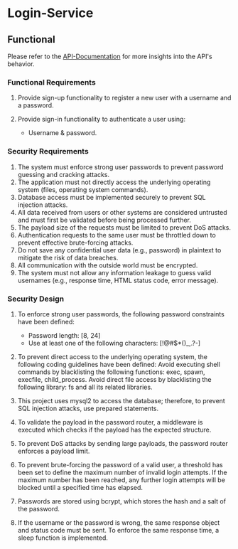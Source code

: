 # Login-Service

## Functional

Please refer to the [API-Documentation](https://documenter.getpostman.com/view/16623785/2sA3JFAj75) for more insights into the API's behavior.

### Functional Requirements

1. Provide sign-up functionality to register a new user with a username and a password.

2. Provide sign-in functionality to authenticate a user using:
   - Username & password.
 

### Security Requirements

1. The system must enforce strong user passwords to prevent password guessing and cracking attacks.
2. The application must not directly access the underlying operating system (files, operating system commands).
3. Database access must be implemented securely to prevent SQL injection attacks.
4. All data received from users or other systems are considered untrusted and must first be validated before being processed further.
5. The payload size of the requests must be limited to prevent DoS attacks.
6. Authentication requests to the same user must be throttled down to prevent effective brute-forcing attacks.
7. Do not save any confidential user data (e.g., password) in plaintext to mitigate the risk of data breaches.
8. All communication with the outside world must be encrypted.
9. The system must not allow any information leakage to guess valid usernames (e.g., response time, HTML status code, error message).

### Security Design

1. To enforce strong user passwords, the following password constraints have been defined:
   - Password length: [8, 24]
   - Use at least one of the following characters: [!@#$*()_,.?-]

2. To prevent direct access to the underlying operating system, the following coding guidelines have been defined:
        Avoid executing shell commands by blacklisting the following functions: exec, spawn, execfile, child_process.
        Avoid direct file access by blacklisting the following library: fs and all its related libraries.

3. This project uses mysql2 to access the database; therefore, to prevent SQL injection attacks, use prepared statements.

4. To validate the payload in the password router, a middleware is executed which checks if the payload has the expected structure.

5. To prevent DoS attacks by sending large payloads, the password router enforces a payload limit.

6. To prevent brute-forcing the password of a valid user, a threshold has been set to define the maximum number of invalid login attempts. If the maximum number has been reached, any further login attempts will be blocked until a specified time has elapsed.

7. Passwords are stored using bcrypt, which stores the hash and a salt of the password.

9. If the username or the password is wrong, the same response object and status code must be sent. To enforce the same response time, a sleep function is implemented.
